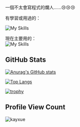一個不太會寫程式的爛人......😢😢😢

有學習或用過的：  

![My Skills](https://skillicons.dev/icons?i=actix,androidstudio,apple,arch,astro,azure,babel,bash,bitbucket,bootstrap,bun,c,cs,cpp,cloudflare,coffeescript,css,dart,debian,deno,discord,bots,discordjs,django,docker,dotnet,electron,elysia,express,fastapi,figma,flutter,git,github,githubactions,gitlab,gmail,gradle,heroku,html,idea,instagram,java,js,jquery,kali,kotlin,linux,md,mongodb,mysql,neovim,nestjs,nextjs,nodejs,npm,ps,pnpm,postgres,postman,powershell,pr,prisma,py,raspberrypi,react,reactivex,redhat,regex,replit,rider,rust,spring,sqlite,solidjs,swift,tailwind,tauri,ts,ubuntu,unity,vercel,vim,vite,vscode,vscodium,vue,windows,yarn)

現在主要用的：  
![My Skills](https://skillicons.dev/icons?i=actix,apple,astro,bash,bun,cpp,cloudflare,css,dart,debian,deno,discord,docker,elysia,figma,flutter,git,github,githubactions,gmail,html,instagram,linux,md,neovim,postgres,pr,raspberrypi,rust,solidjs,tailwind,ts,ubuntu,vim,vscodium)

## GitHub Stats
[![Anurag's GitHub stats](https://github-stats-kappa.vercel.app/api?username=Kayxue&show_icons=true&theme=prussian&count_private=true)](https://github.com/anuraghazra/github-readme-stats)

[![Top Langs](https://github-readme-stats.vercel.app/api/top-langs/?username=Kayxue&layout=donut&theme=prussian)](https://github.com/anuraghazra/github-readme-stats)

[![trophy](https://github-profile-trophy.vercel.app/?username=Kayxue&theme=nord)](https://github.com/ryo-ma/github-profile-trophy)

## Profile View Count
![kayxue](https://count.getloli.com/@kayxue)
